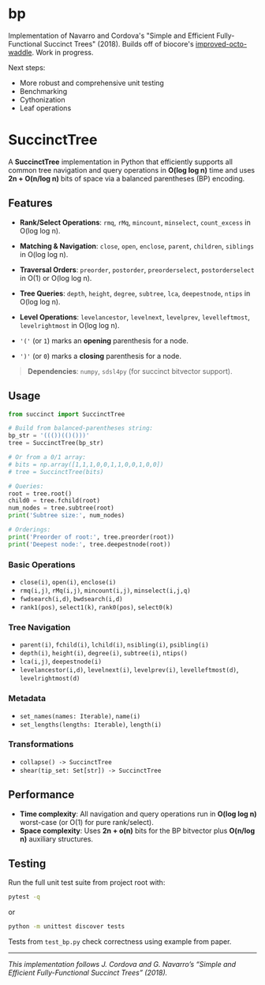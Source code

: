 # bp

Implementation of Navarro and Cordova's "Simple and Efficient Fully-Functional Succinct Trees" (2018). Builds off of biocore's [improved-octo-waddle](https://github.com/biocore/improved-octo-waddle/tree/master). Work in progress. 

Next steps:
- More robust and comprehensive unit testing
- Benchmarking
- Cythonization
- Leaf operations

# SuccinctTree

A **SuccinctTree** implementation in Python that efficiently supports all common tree navigation and query operations in **O(log log n)** time and uses **2n + O(n/log n)** bits of space via a balanced parentheses (BP) encoding.

## Features

- **Rank/Select Operations**: `rmq`, `rMq`, `mincount`, `minselect`, `count_excess` in O(log log n).
- **Matching & Navigation**: `close`, `open`, `enclose`, `parent`, `children`, `siblings` in O(log log n).
- **Traversal Orders**: `preorder`, `postorder`, `preorderselect`, `postorderselect` in O(1) or O(log log n).
- **Tree Queries**: `depth`, `height`, `degree`, `subtree`, `lca`, `deepestnode`, `ntips` in O(log log n).
- **Level Operations**: `levelancestor`, `levelnext`, `levelprev`, `levelleftmost`, `levelrightmost` in O(log log n).

- `'('` (or `1`) marks an **opening** parenthesis for a node.
- `')'` (or `0`) marks a **closing** parenthesis for a node.

> **Dependencies**: `numpy`, `sdsl4py` (for succinct bitvector support).

## Usage

```python
from succinct import SuccinctTree

# Build from balanced-parentheses string:
bp_str = '((())(()()))'
tree = SuccinctTree(bp_str)

# Or from a 0/1 array:
# bits = np.array([1,1,1,0,0,1,1,0,0,1,0,0])
# tree = SuccinctTree(bits)

# Queries:
root = tree.root()
child0 = tree.fchild(root)
num_nodes = tree.subtree(root)
print('Subtree size:', num_nodes)

# Orderings:
print('Preorder of root:', tree.preorder(root))
print('Deepest node:', tree.deepestnode(root))
```

### Basic Operations

- `close(i)`, `open(i)`, `enclose(i)`
- `rmq(i,j)`, `rMq(i,j)`, `mincount(i,j)`, `minselect(i,j,q)`
- `fwdsearch(i,d)`, `bwdsearch(i,d)`
- `rank1(pos)`, `select1(k)`, `rank0(pos)`, `select0(k)`

### Tree Navigation

- `parent(i)`, `fchild(i)`, `lchild(i)`, `nsibling(i)`, `psibling(i)`
- `depth(i)`, `height(i)`, `degree(i)`, `subtree(i)`, `ntips()`
- `lca(i,j)`, `deepestnode(i)`
- `levelancestor(i,d)`, `levelnext(i)`, `levelprev(i)`, `levelleftmost(d)`, `levelrightmost(d)`

### Metadata

- `set_names(names: Iterable)`, `name(i)`
- `set_lengths(lengths: Iterable)`, `length(i)`

### Transformations

- `collapse() -> SuccinctTree`
- `shear(tip_set: Set[str]) -> SuccinctTree`

## Performance

- **Time complexity**: All navigation and query operations run in **O(log log n)** worst-case (or O(1) for pure rank/select).
- **Space complexity**: Uses **2n + o(n)** bits for the BP bitvector plus **O(n/log n)** auxiliary structures.

## Testing

Run the full unit test suite from project root with:

```bash
pytest -q
```

or 

```bash
python -m unittest discover tests
```

Tests from `test_bp.py` check correctness using example from paper.

---

*This implementation follows J. Cordova and G. Navarro’s “Simple and Efficient Fully-Functional Succinct Trees” (2018).*
